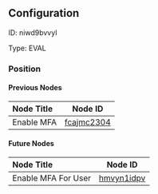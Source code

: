 # 
## Configuration
ID:  niwd9bvvyl

Type: EVAL 








### Position

#### Previous Nodes
| Node Title | Node ID |
| :------------- | ------------ |
| Enable MFA | [fcajmc2304](./fcajmc2304.md) | 
 
 #### Future Nodes
| Node Title | Node ID |
| :------------- | ------------ |
| Enable MFA For User |[hmvyn1idpv](./hmvyn1idpv.md) | 